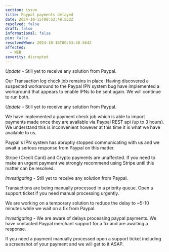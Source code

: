 ```yaml
---
section: issue
title: Paypal payments delayed
date: 2024-10-15T00:53:48.552Z
resolved: false
draft: false
informational: false
pin: false
resolvedWhen: 2024-10-16T00:53:48.564Z
affected:
  - WEB
severity: disrupted
---
```

*Update* - Still yet to receive any solution from Paypal.

Our Transaction log check job remains in place. Having discovered a suspected workaround to the Paypal IPN system bug have implemented a workaround that appears to enable IPNs to be sent again. We will continue to run both.

*Update* - Still yet to receive any solution from Paypal.

We have implemented a payment check job which is able to import payments made once they are available via Paypal REST api (up to 3 hours). We understand this is inconvenient however at this time it is what we have available to us.

Paypal's IPN system has abruptly stopped communicating with us and we await a serious response from Paypal on this matter.

Stripe (Credit Card) and Crypto payments are unaffected. If you need to make an urgent payment we strongly recommend using Stripe until this matter can be resolved.

*Investigating* - Still yet to receive any solution from Paypal.

Transactions are being manually processed in a priority queue. Open a support ticket if you need manual processing urgently.

We are working on a temporary solution to reduce the delay to ~5-10 minutes while we wait on a fix from Paypal.

*Investigating* - We are aware of delays processing paypal payments. We have contacted Paypal merchant support for a fix and are awaiting a response.

If you need a payment manually processed open a support ticket including a screenshot of your payment and we will get to it ASAP.